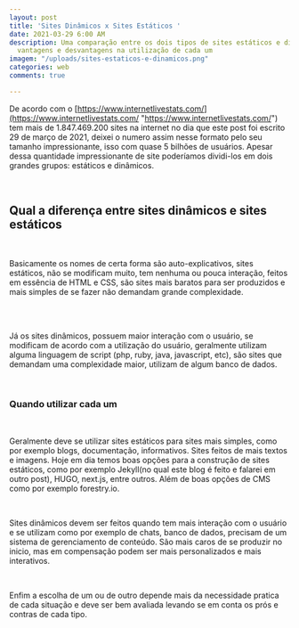 ```yaml
---
layout: post
title: 'Sites Dinâmicos x Sites Estáticos '
date: 2021-03-29 6:00 AM
description: Uma comparação entre os dois tipos de sites estáticos e dinâmicos, as
  vantagens e desvantagens na utilização de cada um
imagem: "/uploads/sites-estaticos-e-dinamicos.png"
categories: web
comments: true

---
```

De acordo com o [https://www.internetlivestats.com/](https://www.internetlivestats.com/ "https://www.internetlivestats.com/") tem mais de 1.847.469.200 sites na internet no dia que este post foi escrito 29 de março de 2021, deixei o numero assim nesse formato pelo seu tamanho impressionante, isso com quase 5 bilhões de usuários. Apesar dessa quantidade impressionante de site poderíamos dividi-los em dois grandes grupos: estáticos e dinâmicos.

<br>

## Qual a diferença entre sites dinâmicos e sites estáticos 

<br>

Basicamente os nomes de certa forma são auto-explicativos, sites estáticos, não se modificam muito, tem nenhuma ou pouca interação, feitos em essência de HTML e CSS, são sites mais baratos para ser produzidos  e mais simples de se fazer não demandam grande complexidade. 

<br><br>

Já os sites dinâmicos, possuem maior interação com o usuário, se modificam de acordo com a utilização do usuário, geralmente utilizam alguma linguagem de script (php, ruby, java, javascript, etc), são sites que demandam uma complexidade maior, utilizam de algum banco de dados.

<br>

### Quando utilizar cada um

<br>

Geralmente deve se utilizar sites estáticos para sites mais simples, como por exemplo blogs, documentação, informativos. Sites feitos de mais textos e imagens. Hoje em dia temos boas opções para a construção de sites estáticos, como por exemplo Jekyll(no qual este blog é feito e falarei em outro post), HUGO, next.js, entre outros. Além de boas opções de CMS como por exemplo forestry.io.

<br>

Sites dinâmicos devem ser feitos quando tem mais interação com o usuário e se utilizam como por exemplo de chats, banco de dados, precisam de um sistema de gerenciamento de conteúdo. São mais caros de se produzir no inicio, mas em compensação podem ser mais personalizados e mais interativos.

<br>

Enfim a escolha de um ou de outro depende mais da necessidade pratica de cada situação e deve ser bem avaliada levando se em conta os prós e contras de cada tipo. 